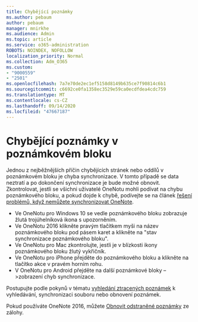 ```yaml
---
title: Chybějící poznámky
ms.author: pebaum
author: pebaum
manager: mnirkhe
ms.audience: Admin
ms.topic: article
ms.service: o365-administration
ROBOTS: NOINDEX, NOFOLLOW
localization_priority: Normal
ms.collection: Adm_O365
ms.custom:
- "9000559"
- "2501"
ms.openlocfilehash: 7a7e70de2ec1ef5158d8149b635ce7f90814c6b1
ms.sourcegitcommit: c6692ce0fa1358ec3529e59ca0ecdfdea4cdc759
ms.translationtype: MT
ms.contentlocale: cs-CZ
ms.lasthandoff: 09/14/2020
ms.locfileid: "47667187"
---
```

# <a name="missing-notes-in-notebook"></a>Chybějící poznámky v poznámkovém bloku

Jednou z nejběžnějších příčin chybějících stránek nebo oddílů v poznámkovém bloku je chyba synchronizace. V tomto případě se data neztratí a po dokončení synchronizace je bude možné obnovit. Zkontrolovat, jestli se všichni uživatelé OneNotu mohli podívat na chybu poznámkového bloku, a pokud dojde k chybě, podívejte se na článek [řešení problémů, když nemůžete synchronizovat OneNote](https://support.office.com/article/299495ef-66d1-448f-90c1-b785a6968d45).

- Ve OneNotu pro Windows 10 se vedle poznámkového bloku zobrazuje žlutá trojúhelníková ikona s upozorněním.
- Ve OneNotu 2016 klikněte pravým tlačítkem myši na název poznámkového bloku pod pásem karet a klikněte na "stav synchronizace poznámkového bloku".
- Ve OneNotu pro Mac zkontrolujte, jestli je v blízkosti ikony poznámkového bloku žlutý vykřičník.
- Ve OneNotu pro iPhone přejděte do poznámkového bloku a klikněte na tlačítko akce v pravém horním rohu.
- V OneNotu pro Android přejděte na další poznámkové bloky – >zobrazení chyb synchronizace.

Postupujte podle pokynů v tématu [vyhledání ztracených poznámek](https://support.office.com/article/32cb2bd7-afe7-44d2-a711-398a88421287) k vyhledávání, synchronizaci souboru nebo obnovení poznámek.

Pokud používáte OneNote 2016, můžete [Obnovit odstraněné poznámky](https://support.office.com/article/32ed1036-74fd-4c21-bc28-033a486e6b14) ze zálohy.